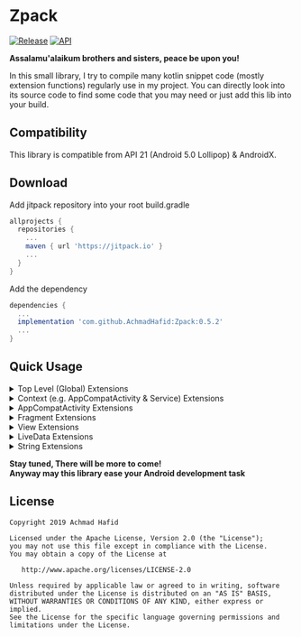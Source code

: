 Zpack
====================

[![Release](https://jitpack.io/v/AchmadHafid/Zpack.svg)](https://jitpack.io/#AchmadHafid/toolbar-badge-menu-item)
[![API](https://img.shields.io/badge/API-21%2B-brightgreen.svg?style=flat)](https://android-arsenal.com/api?level=21)

**Assalamu'alaikum brothers and sisters, peace be upon you!**

In this small library, I try to compile many kotlin snippet code (mostly extension functions) regularly use in my project.
You can directly look into its source code to find some code that you may need or just add this lib into your build.


Compatibility
-------------

This library is compatible from API 21 (Android 5.0 Lollipop) & AndroidX.


Download
--------

Add jitpack repository into your root build.gradle

```groovy
allprojects {
  repositories {
    ...
    maven { url 'https://jitpack.io' }
    ...
  }
}
```

Add the dependency

```groovy
dependencies {
  ...
  implementation 'com.github.AchmadHafid:Zpack:0.5.2'
  ...
}
```


Quick Usage
-----------

<details>
  <summary>Top Level (Global) Extensions</summary>
  <br />

<details>
  <summary>Logging</summary>

```kotlin
class MyClass {

    fun logAll(message: String) {
        d(message) // debug log
        e(message) // error log
        i(message) // info log
        w(message) // warning log
        v(message) // verbose log
    }

}
```

</details>
<details>
  <summary>SDK Version</summary>

```kotlin
class MyClass {

    fun checkVersion() {
        if (belowLollipopMR1()) TODO()
        if (belowMarshmallow()) TODO()
        if (belowNougat()) TODO()
        if (belowNougatMR1()) TODO()
        if (belowOreo()) TODO()
        if (belowOreoMR1()) TODO()
        if (belowPie()) TODO()

        if (atLeastLollipopMR1()) TODO()
        if (atLeastMarshmallow()) TODO()
        if (atLeastNougat()) TODO()
        if (atLeastNougatMR1()) TODO()
        if (atLeastOreo()) TODO()
        if (atLeastOreoMR1()) TODO()
        if (atLeastPie()) TODO()
    }

}
```

</details>
<details>
  <summary>Theme</summary>

```kotlin
class MyClass {

    // This will restart current foreground activity
    fun applyApplicationLevelTheme() {
        // use AppCompatDelegate.MODE_NIGHT_FOLLOW_SYSTEM on Pie and above
        // else use AppCompatDelegate.MODE_NIGHT_AUTO_BATTERY
        defaultTheme()

        lightTheme()
        darkTheme()
    }

}
```

</details>

</details>
<details>
  <summary>Context (e.g. AppCompatActivity & Service) Extensions</summary>
  <br />

<details>
  <summary>System Services</summary>

```kotlin
class MainActivity : AppCompatActivity(R.layout.activity_main) {

    override fun onCreate(savedInstanceState: Bundle?) {
        super.onCreate(savedInstanceState)

        val allSystemServices = listOf(
            accessibilityManager, accountManager, activityManager, appOpsManager,
            usageStatsManager, notificationManager, powerManager, keyGuardManager,
            telephonyManager, layoutInflater, connectivityManager, wifiManager
            // and many more.....
        )
    }
}
```

</details>
<details>
  <summary>Lazy Resource Binding</summary>

```kotlin
class MainActivity : AppCompatActivity(R.layout.activity_main) {

    private val myString         by stringRes(R.string.my_string)
    private val myNullableString by stringResNullable(R.string.my_string)
    private val myStringArray    by stringArrayRes(R.array.my_string_array)
    private val myStringList     by stringListRes(R.array.my_string_array)
    private val myInt            by intRes(R.integer.my_int)
    private val myIntArray       by intArrayRes(R.array.my_int_array)
    private val myIntList        by intListRes(R.array.my_int_array)
    private val myLong           by longRes(R.integer.my_long)
    private val myLongArray      by longArrayRes(R.array.my_long_array)
    private val myLongList       by longListRes(R.array.my_long_array)
    private val myDimen          by dimenRes(R.dimen.my_dimen)
    private val myColor          by colorRes(R.color.my_color)

}
```

</details>
<details>
  <summary>Toast</summary>

```kotlin
class MainActivity : AppCompatActivity(R.layout.activity_main) {

    override fun onCreate(savedInstanceState: Bundle?) {
        super.onCreate(savedInstanceState)

        /**
         * Simpler way to show a toast
         */
        toastShort("Message")
        toastShort(R.string.message)
        toastShort(R.string.format, message1, message2, ..., messageN)  // use String.format()
        toastLong("Message")
        toastLong(R.string.message)
        toastLong(R.string.format, message1, message2, ..., messageN)  // use String.format()
    }
}
```

</details>
<details>
  <summary>Intent</summary>

```kotlin
class MainActivity : AppCompatActivity(R.layout.activity_main) {

    override fun onCreate(savedInstanceState: Bundle?) {
        super.onCreate(savedInstanceState)

        // Build your intent this way
        val intent = intent<Component>()

        // or if you want to do some setup on the intent
        val intent = intent<Component> {
            // setup the intent here
        }

        // Build your intent for action this way
        val intent = intent(action)

        // or if you want to do some setup on the intent
        val intent = intent(action) {
            // setup the intent here
        }
    }
}
```

</details>
<details>
  <summary>Navigation</summary>

```kotlin
class MainActivity : AppCompatActivity(R.layout.activity_main) {

    override fun onCreate(savedInstanceState: Bundle?) {
        super.onCreate(savedInstanceState)

        // Start activity if the intent can be resolved
        val isSuccess = startActivityIfResolved(intent)

        // Same with default startActivity
        startActivity<OtherActivity>()
        // or
        startActivity<OtherActivity> {
            // setup the intent here
        }

        // This will open OtherActivity than call finish
        goto<OtherActivity>()
        // or
        goto<OtherActivity> {
            // setup the intent here
        }

        // Navigate to setting screens
        openAdminSettings()
        openAppDetailSettings()
        openUsageAccessSettings()
        openWirelessSettings()
        openWriteSettings()

        // Go to home
        openHomeLauncher()

        // Do something specific
        openUrl("https://github.com/")
        share("Something I want to share with you")
        sendEmail("recepient@google.com", "This is subject", "This is content")
        dial("+6281234567890")
        sendSms("+6281234567890", "This is content")
    }
}
```

</details>
<details>
  <summary>Service</summary>

```kotlin
class MainActivity : AppCompatActivity(R.layout.activity_main) {

    override fun onCreate(savedInstanceState: Bundle?) {
        super.onCreate(savedInstanceState)

        // Same with default service
        startService<MyService>()
        // or
        startService<MyService> {
            // setup your intent here
        }

        // Start a foreground service
        startForegroundServiceCompat<MyForegroundService>()
        // or
        startForegroundServiceCompat<MyForegroundService> {
            // setup your intent here
        }
    }
}
```

</details>
<details>
  <summary>Permission Checker</summary>

```kotlin
class MainActivity : AppCompatActivity(R.layout.activity_main) {

    override fun onCreate(savedInstanceState: Bundle?) {
        super.onCreate(savedInstanceState)

        // Check permission already granted, more to come
        val permissions = listOf(
            hasWriteSettingPermission,
            hasAppUsagePermission
        )

        // fallback function that can be used to check permissions
        val canReadContacts = isGranted(Manifest.permission.READ_CONTACTS)
    }
}
```

</details>
<details>
  <summary>Internet Connection States</summary>

```kotlin
class MainActivity : AppCompatActivity(R.layout.activity_main) {

    override fun onCreate(savedInstanceState: Bundle?) {
        super.onCreate(savedInstanceState)

        // Check some connection states
        val connections = listOf(
            isConnected,
            isMobileDataEnabled,
            isWifiEnabled
        )
    }
}
```

</details>
<details>
  <summary>Device States & Properties</summary>

```kotlin
class MainActivity : AppCompatActivity(R.layout.activity_main) {

    override fun onCreate(savedInstanceState: Bundle?) {
        super.onCreate(savedInstanceState)

        // Device states
        val someDeviceProperties = listOf(
            isScreenOn,
            isDeviceLocked
        )

        // Device properties
        val someDeviceProperties = listOf(
            displayWidth,
            displayHeight
        )
    }
}
```

</details>
<details>
  <summary>Application Info</summary>

```kotlin
class MainActivity : AppCompatActivity(R.layout.activity_main) {

    override fun onCreate(savedInstanceState: Bundle?) {
        super.onCreate(savedInstanceState)

        // current foreground app (usually used in foreground service)
        val packageName = foregroundApp

        // list of installed apps in this device
        val packageNameList = installedApps

        // list of installed apps in this device that can be launched from home only
        val packageNameList = installedAppsWithLaunchIntent

        // application name
        val appName = getAppName(packageName)

        // launcher icon
        val iconDrawable = getAppIcon(packageName)
    }
}
```

</details>

</details>
<details>
  <summary>AppCompatActivity Extensions </summary>
  <br />

<details>
  <summary>Lazy Resource Binding</summary>

```kotlin
class MainActivity : AppCompatActivity(R.layout.activity_main) {

    // bind a view
    private val toolbar: Toolbar by bindView(R.id.toolbar)

}
```

</details>
<details>
  <summary>Navigation</summary>

```kotlin
class MainActivity : AppCompatActivity(R.layout.activity_main) {

    override fun onCreate(savedInstanceState: Bundle?) {
        super.onCreate(savedInstanceState)

        // This will open OtherActivity than call finish
        goto<OtherActivity>()
        // or
        goto<OtherActivity> {
            // setup the intent here
        }

        // Finish this activity only if user double click the back button
        val onBackPressedCallback = finishActivityOnDoubleBackPressed(
            message    = "My Exit Message" // or R.string.some_messsage // first backpress message
            handler    = handler,          // Android handler to do postDelayed
            delayMilis = 1000L             // time to wait for the second back press
        )
    }
}
```

</details>
<details>
  <summary>ViewModel</summary>

```kotlin
class MainActivity : AppCompatActivity(R.layout.activity_main) {

    // bind a view model lazily
    private val viewModel: MainActivityViewModel by bindViewModel()

}
```

</details>
<details>
  <summary>Theme</summary>

```kotlin
class MainActivity : AppCompatActivity(R.layout.activity_main) {

    override fun onCreate(savedInstanceState: Bundle?) {
        super.onCreate(savedInstanceState)

        // check whether dark theme currently applied
        val x = isDarkThemeEnabled

        /**
         * if currently not dark (default or light), will switch to dark theme
         * if currently dark, switch to light theme
         * Notes:
         * - This is application level theme setting
         * - will restart current activity
         */
        val currentTheme = toggleTheme()
    }
}
```

</details>
<details>
  <summary>View</summary>

```kotlin
class MainActivity : AppCompatActivity(R.layout.activity_main) {

    override fun onCreate(savedInstanceState: Bundle?) {
        super.onCreate(savedInstanceState)

        // shortcut function, because many times we do nothing with toolbar
        setToolbar(R.id.toolbar)
        // or if you use MaterialToolbar from MaterialComponents
        setMaterialToolbar(R.id.toolbar)
    }
}
```

</details>

</details>
<details>
  <summary>Fragment Extensions </summary>
  <br />

<details>
  <summary>Toast</summary>

```kotlin
class MainFragment : Fragment() {

    override fun onActivityCreated(savedInstanceState: Bundle?) {
        super.onActivityCreated(savedInstanceState)

        /**
         * Simpler way to show a toast
         */
        toastShort("Message")
        toastShort(R.string.message)
        toastShort(R.string.format, message1, message2, ..., messageN)  // use String.format()
        toastLong("Message")
        toastLong(R.string.message)
        toastLong(R.string.format, message1, message2, ..., messageN)  // use String.format()
    }
}
```

</details>
<details>
  <summary>Permission Checker</summary>

```kotlin
class MainFragment : Fragment() {

    override fun onActivityCreated(savedInstanceState: Bundle?) {
        super.onActivityCreated(savedInstanceState)

        // Check permission already granted, more to come
        val permissions = listOf(
            hasWriteSettingPermission,
            hasAppUsagePermission
        )

        // fallback function that can be used to check permissions
        val canReadContacts = isGranted(Manifest.permission.READ_CONTACTS)
    }
}
```

</details>
<details>
  <summary>Intent</summary>

```kotlin
class MainFragment : Fragment() {

    override fun onActivityCreated(savedInstanceState: Bundle?) {
        super.onActivityCreated(savedInstanceState)

        // Build your intent this way
        val intent = intent<Component>()

        // or if you want to do some setup on the intent
        val intent = intent<Component> {
            // setup the intent here
        }

        // Build your intent for action this way
        val intent = intent(action)

        // or if you want to do some setup on the intent
        val intent = intent(action) {
            // setup the intent here
        }
    }
}
```

</details>
<details>
  <summary>Navigation</summary>

```kotlin
class MainFragment : Fragment() {

    override fun onActivityCreated(savedInstanceState: Bundle?) {
        super.onActivityCreated(savedInstanceState)

        // Same with startActivity on Activity
        startActivity<OtherActivity>()
        // or
        startActivity<OtherActivity> {
            // setup the intent here
        }

        // This will open OtherActivity than call finish on holder activity (if any)
        goto<OtherActivity>()
        // or
        goto<OtherActivity> {
            // setup the intent here
        }

        // JetPack navigation
        // Check whether this fragment is a start destination
        val x = isStartDestination

        // JetPack navigation
        // Finish holder activity only if user double click the back button
        // Can only be used if this fragment is defined as a start destination
        val onBackPressedCallback = finishActivityOnDoubleBackPressed(
            message    = "My Exit Message" // or R.string.some_message // first back press message
            handler    = handler,          // Android handler to do postDelayed
            delayMilis = 1000L             // time to wait for the second back press
        )

        // Finish holder activity when user press the back button
        // Useful when using JetPack navigation, when we want to override its back press default behavior
        val onBackPressedCallback = finishActivityOnBackPressed()
    }
}
```

</details>
<details>
  <summary>ViewModel</summary>

```kotlin
class MainFragment : Fragment() {

    // bind a view model lazily
    private val viewModel: MainFragmentViewModel by bindViewModel()

}
```

</details>
<details>
  <summary>Theme</summary>

```kotlin
class MainFragment : Fragment() {

    override fun onActivityCreated(savedInstanceState: Bundle?) {
        super.onActivityCreated(savedInstanceState)

        // check whether dark theme currently applied
        val x = isDarkThemeEnabled

        /**
         * if currently not dark (default or light), will switch to dark theme
         * if currently dark, switch to light theme
         * Notes:
         * - This is application level theme setting
         * - will restart current activity
         */
        val currentTheme = toggleTheme()
    }
}
```

</details>

</details>
<details>
  <summary>View Extensions</summary>
  <br />

<details>
  <summary>Visibility</summary>

```kotlin
class MainActivity : AppCompatActivity(R.layout.activity_main) {

    private val myView: ViewType by bindView(R.id.my_view)

    override fun onCreate(savedInstanceState: Bundle?) {
        super.onCreate(savedInstanceState)


        val visibilityStates = listOf(
            myView.isVisible,
            myView.isInvisible,
            myView.isGone
        )

        // change visibility state
        myView.show() // set visibility = View.VISIBLE
        myView.hide() // set visibility = View.INVISIBLE
        myView.gone() // set visibility = View.GONE

        // same as above but takes function as arguments
        myView.showIf { true }
        myView.hideIf { false }
        myView.goneIf { true }

        // self explanatory
        myView.visibleOrInvisible { true }
        myView.visibleOrGone { false }
    }
}
```

</details>
<details>
  <summary>Listener</summary>

```kotlin
class MainActivity : AppCompatActivity(R.layout.activity_main) {

    private val myView: ViewType by bindView(R.id.my_view)

    override fun onCreate(savedInstanceState: Bundle?) {
        super.onCreate(savedInstanceState)

        // Make sure that this view can only be clicked once before fire a callback
        myView.onSingleClick { TODO() }

        // If you wish to re-enable click listener manually, specify a flag for it
        myView.onSingleClick(autoReEnable = false) { TODO() }
        // Then you MUST re-enable click listener manually later by using:
        // myView.isClickable = true
    }
}
```

</details>
<details>
  <summary>Snack Bar</summary>

```kotlin
class MainActivity : AppCompatActivity(R.layout.activity_main) {

    private val myView: ViewType by bindView(R.id.my_view)

    override fun onCreate(savedInstanceState: Bundle?) {
        super.onCreate(savedInstanceState)

        // basic snackbar
        myView.snackBarShort("message")

        // fully customized snack bar with action
        myView.snackBarShort(
            message = "My message", // or: messageRes = R.string.my_message
            anchorView = anAnchorView, // default is null
            actionText = "Undo", // or: actionTextRes = R.string.action_text
            actionTextColorRes = R.color.colorAccent // can also be attribute value, e.g. R.attr.colorOnPrimary
        ) { TODO("Do something when action button is clicked") }

        // also available for other length types
        myView.snackBarLong()     // Arguments are the same with above
        myView.snackBarForever()  // Arguments are the same with above
    }
}
```

</details>
<details>
  <summary>TextView</summary>

```kotlin
class MainActivity : AppCompatActivity(R.layout.activity_main) {

    private val tv: TextView by bindView(R.id.tv)

    override fun onCreate(savedInstanceState: Bundle?) {
        super.onCreate(savedInstanceState)

        // set TextView's text from string resource
        tv.textRes = R.string.text

        // self explanatory
        tv.underline()
        tv.deleteLine()
        tv.bold()
    }
}
```

</details>
<details>
  <summary>EditText</summary>

```kotlin
class MainActivity : AppCompatActivity(R.layout.activity_main) {

    private val edt: EditText by bindView(R.id.edt)

    override fun onCreate(savedInstanceState: Bundle?) {
        super.onCreate(savedInstanceState)

        // no more edt.text.toString()
        val text = edt.value
    }
}
```

</details>
<details>
  <summary>AppBarLayout</summary>

```kotlin
class MainActivity : AppCompatActivity(R.layout.activity_main) {

    private val appBarLayout: AppBarLayout by bindView(R.id.appBarLayout)
    private val scrollView: NestedScrollView by bindView(R.id.scrollView)

    override fun onCreate(savedInstanceState: Bundle?) {
        super.onCreate(savedInstanceState)

        // Set appBarLayout selected property to true when scrollView scrolled down
        // and to false when it can not scroll up anymore
        // Commonly used to set/unset elevation on AppBarLayout based on list position inside scrollView
        appBarLayout.setSelectedOnScrollDown(scrollView)
    }
}
```

</details>
<details>
  <summary>Util</summary>

  **WIP, please see source code**

</details>

</details>
<details>
  <summary>LiveData Extensions</summary>
  <br />

```kotlin
class MainFragmentViewModel : ViewModel() {

    private val _myLiveData: MutableLiveData<List<String>> = MutableLiveData()
    private val myLiveData: LiveData<List<String>> = _myLiveData

    private fun notifyObserver() {
        // In quite a rare case, you may to call the observer callback manually without change live data value
        _myLiveData.notifyObserver()
    }
}
```

</details>
<details>
  <summary>String Extensions</summary>
  <br />

<details>
  <summary>Date</summary>

```kotlin
// get Date instance from a string
// default format is "yyyy/MM/dd hh:mm"
fun getSomeImportantDate() = "2000/01/01 00:00".toDate()

// You can specify a custom format
fun getSomeImportantDate(someDateFormat: String) = "2000/01/01 00:00".toDate(someDateFormat)
```

</details>
<details>
  <summary>Case</summary>

```kotlin
val thisIsTheResult = "ThIs iS tHe ResULt".toCamelCase
val ThisIsTheResult = "ThIs iS tHe ResULt".toTitleCase
```

</details>

</details>

**Stay tuned, There will be more to come!<br/>Anyway may this library ease your Android development task**


License
-------

    Copyright 2019 Achmad Hafid

    Licensed under the Apache License, Version 2.0 (the "License");
    you may not use this file except in compliance with the License.
    You may obtain a copy of the License at

       http://www.apache.org/licenses/LICENSE-2.0

    Unless required by applicable law or agreed to in writing, software
    distributed under the License is distributed on an "AS IS" BASIS,
    WITHOUT WARRANTIES OR CONDITIONS OF ANY KIND, either express or implied.
    See the License for the specific language governing permissions and
    limitations under the License.
